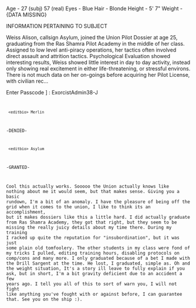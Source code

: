 Age - 27 (subj) 57 (real)
Eyes - Blue
Hair - Blonde
Height - 5' 7"
Weight - {DATA MISSING}

INFORMATION PERTAINING TO SUBJECT

Weiss Alison, callsign Asylum, joined the Union Pilot Dossier at age 25, graduating from the Ras Shamra Pilot Academy in the middle of her class. Assigned to low level anti-piracy operations, her tactics often involved direct assault and attrition tactics. Psychological Evaluation showed interesting results, Weiss showed little interest in day to day activity, instead only showing real excitement in either life-threatening, or stressful environs. There is not much data on her on-goings before acquiring her Pilot License, with civilian rec...

<secure>Enter Passcode</log>
     ] : <bypass> ExorcistAdmin38-J<code/>

     <editbio> Merlin
-DENIED-

     <editbio> Asylum
-GRANTED-

Cool this actually works. Sooooo the Union actually knows like nothing about me it would seem, but that makes sense. Giving you a basic rundown, I'm a bit of an anomaly. I have the pleasure of being off the grid when it comes to the union, I like to think its an accomplishment, but it makes dossiers like this a little hard. I did actually graduate from Ras Shamra Academy, they got that right, but they seem to be missing the really juicy details about my time there. During my training I racked up quite the reputation for "insubordination", but it was just some plain old tomfoolery. The other students in my class were fond of my tricks I pulled, editing training hours, disabling protocols on comp/cons and many more. I only graduated because of a bet I made with the Drill Sargent at the time. He lost, I graduated, simple as. Oh and the weight situation, It's a story ill leave to fully explain if you ask, but in short, I'm a bit gravity deficient due to an accident a few years ago.  I tell you all of this to sort of warn you, I will not fight like anything you've fought with or against before, I can guarantee that. See you on the ship :). 
